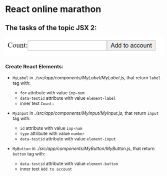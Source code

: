 # React online marathon

## The tasks of the topic JSX 2:

![form](./img/docs.png)

### Create React Elements:
- `MyLabel` in *./src/app/components/MyLabel/MyLabel.js*, that return `label` tag with:
    - `for` attribute with value `inp-num`
    - `data-testid` attribute with value `element-label`
    - inner text `Count:`

- `MyInput` in *./src/app/components/MyInput/MyInput.js*, that return `input` tag with:
    - `id` attribute with value `inp-num`
    - `type` attribute with value `number`
    - `data-testid` attribute with value `element-input`

- `MyButton` in *./src/app/components/MyButton/MyButton.js*, that return `button` tag with:
    - `data-testid` attribute with value `element-button`    
    - inner text `Add to account`